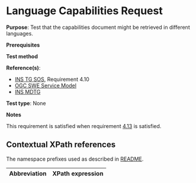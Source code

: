 # Language Capabilities Request

**Purpose**: Test that the capabilities document might be retrieved in different languages.

**Prerequisites**

**Test method**

**Reference(s)**:

* [INS TG SOS](http://inspire.ec.europa.eu/id/document/tg/download-sos/1.0), Requirement 4.10
* [OGC SWE Service Model](http://portal.opengeospatial.org/files/?artifact_id=38476)
* [INS MDTG](http://inspire.ec.europa.eu/documents/Metadata/MD_IR_and_ISO_20131029.pdf)

**Test type**: None

**Notes**

This requirement is satisfied when requirement [4.13](http://inspire.ec.europa.eu/id/ats/download-sos/1.0/sos-pre-defined/at4-13language-capabilities-response) is satisfied.

## Contextual XPath references

The namespace prefixes used as described in [README](http://inspire.ec.europa.eu/id/ats/download-sos/1.0/sos-pre-defined/README#namespaces).

| Abbreviation                                               |  XPath expression |
| ---------------------------------------------------------- | ------------------------------------------------------------------------- |
